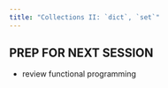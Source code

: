 ```yaml
---
title: "Collections II: `dict`, `set`"
---
```


## PREP FOR NEXT SESSION

 - review functional programming
